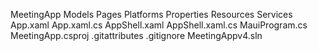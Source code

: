 
MeetingApp
Models
Pages
Platforms
Properties
Resources
Services
App.xaml
App.xaml.cs
AppShell.xaml
AppShell.xaml.cs
MauiProgram.cs
MeetingApp.csproj
.gitattributes
.gitignore
MeetingAppv4.sln
